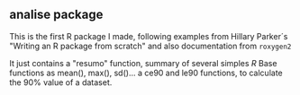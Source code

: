 ## analise package

This is the first R package I made, following examples from Hillary Parker´s "Writing an R package from scratch" 
and also documentation from `roxygen2`

It just contains a "resumo" function, summary of several simples _R_ Base functions as mean(), max(), sd()...
a ce90 and le90 functions, to calculate the 90% value of a dataset.
